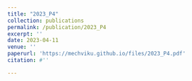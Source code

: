 ```yaml
---
title: "2023_P4"
collection: publications
permalink: /publication/2023_P4
excerpt: ''
date: 2023-04-11
venue: ''
paperurl: 'https://mechviku.github.io/files/2023_P4.pdf'
citation: #''

---
```


[Download paper here]: (https://mechviku.github.io/files/2023_P4.pdf)






